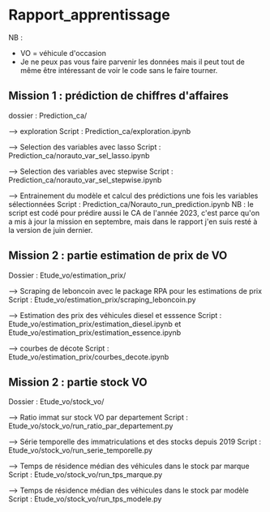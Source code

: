 # Rapport_apprentissage

NB : 
- VO = véhicule d'occasion
- Je ne peux pas vous faire parvenir les données mais il peut tout de même être intéressant de voir le code sans le faire tourner.

## Mission 1 : prédiction de chiffres d'affaires
dossier : Prediction_ca/

--> exploration
Script : Prediction_ca/exploration.ipynb

--> Selection des variables avec lasso
Script : Prediction_ca/norauto_var_sel_lasso.ipynb

--> Selection des variables avec stepwise
Script : Prediction_ca/norauto_var_sel_stepwise.ipynb

--> Entrainement du modèle et calcul des prédictions une fois les variables sélectionnées
Script : Prediction_ca/Norauto_run_prediction.ipynb
NB : le script est codé pour prédire aussi le CA de l'année 2023, c'est parce qu'on a mis à jour la mission en septembre, mais dans le rapport j'en suis resté à la version de juin dernier.

## Mission 2 : partie estimation de prix de VO
Dossier : Etude_vo/estimation_prix/

--> Scraping de leboncoin avec le package RPA pour les estimations de prix
Script : Etude_vo/estimation_prix/scraping_leboncoin.py

--> Estimation des prix des véhicules diesel et esssence 
Script : Etude_vo/estimation_prix/estimation_diesel.ipynb et Etude_vo/estimation_prix/estimation_essence.ipynb

--> courbes de décote
Script : Etude_vo/estimation_prix/courbes_decote.ipynb

## Mission 2 : partie stock VO
Dossier : Etude_vo/stock_vo/

--> Ratio immat sur stock VO par departement
Script : Etude_vo/stock_vo/run_ratio_par_departement.py

--> Série temporelle des immatriculations et des stocks depuis 2019
Script : Etude_vo/stock_vo/run_serie_temporelle.py

--> Temps de résidence médian des véhicules dans le stock par marque
Script : Etude_vo/stock_vo/run_tps_marque.py

--> Temps de résidence médian des véhicules dans le stock par modèle
Script : Etude_vo/stock_vo/run_tps_modele.py